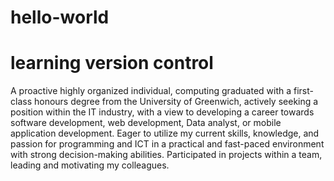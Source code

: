 # hello-world
# learning version control
A proactive highly organized individual, computing graduated with a first-class honours degree from the University of Greenwich, actively seeking a position within the IT industry, with a view to developing a career towards software development, web development, Data analyst, or mobile application development. Eager to utilize my current skills, knowledge, and passion for programming and ICT in a practical and fast-paced environment with strong decision-making abilities. Participated in projects within a team, leading and motivating my colleagues.
